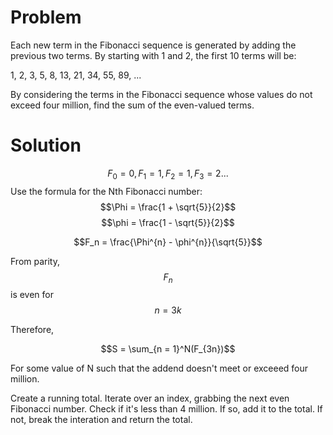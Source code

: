 # Problem

Each new term in the Fibonacci sequence is generated by adding the previous two terms. By starting with 1 and 2, the first 10 terms will be:

1, 2, 3, 5, 8, 13, 21, 34, 55, 89, ...

By considering the terms in the Fibonacci sequence whose values do not exceed four million, find the sum of the even-valued terms.

# Solution

$$F_0 = 0, F_1 = 1, F_2 = 1, F_3 = 2...$$
Use the formula for the Nth Fibonacci number:
$$\Phi = \frac{1 + \sqrt{5}}{2}$$
$$\phi = \frac{1 - \sqrt{5}}{2}$$

$$F_n = \frac{\Phi^{n} - \phi^{n}}{\sqrt{5}}$$

From parity, $$F_n$$ is even for $$n = 3k$$

Therefore,

$$S = \sum_{n = 1}^N(F_{3n})$$

For some value of N such that the addend doesn't meet or exceeed four million.

Create a running total. Iterate over an index, grabbing the next even Fibonacci number. Check if it's less than 4 million. If so, add it to the total. If not, break the interation and return the total.
